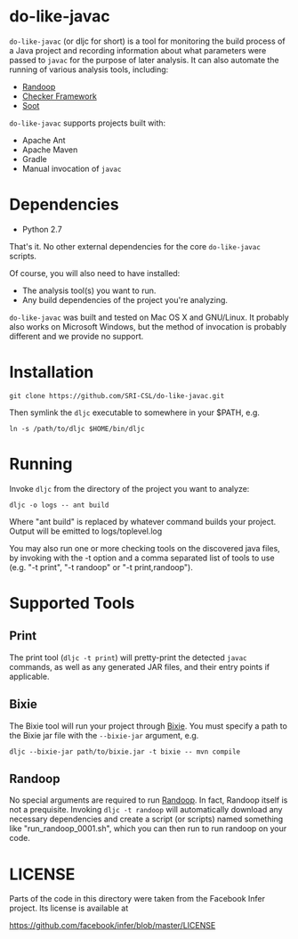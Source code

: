 do-like-javac
=============

`do-like-javac` (or dljc for short) is a tool for monitoring the build process of
a Java project and recording information about what parameters were passed to `javac`
for the purpose of later analysis. It can also automate the running of various
analysis tools, including:

* [Randoop](https://randoop.github.io/randoop/)
* [Checker Framework](http://types.cs.washington.edu/checker-framework/)
* [Soot](https://sable.github.io/soot/)

`do-like-javac` supports projects built with:

* Apache Ant
* Apache Maven
* Gradle
* Manual invocation of `javac`

Dependencies
============

* Python 2.7

That's it. No other external dependencies for the core `do-like-javac` scripts.

Of course, you will also need to have installed:

* The analysis tool(s) you want to run. 
* Any build dependencies of the project you're analyzing.

`do-like-javac` was built and tested on Mac OS X and GNU/Linux. It probably also
works on Microsoft Windows, but the method of invocation is probably different and
we provide no support.

Installation
============

    git clone https://github.com/SRI-CSL/do-like-javac.git

Then symlink the `dljc` executable to somewhere in your $PATH, e.g.

    ln -s /path/to/dljc $HOME/bin/dljc

Running
=======

Invoke `dljc` from the directory of the project you want to analyze:

    dljc -o logs -- ant build

Where "ant build" is replaced by whatever command builds your project. Output
will be emitted to logs/toplevel.log

You may also run one or more checking tools on the discovered java files, by
invoking with the -t option and a comma separated list of tools to use (e.g.
"-t print", "-t randoop" or "-t print,randoop").

Supported Tools
===============

Print
-----

The print tool (`dljc -t print`) will pretty-print the detected `javac` commands, as well as any generated JAR files, and their entry points if applicable.

Bixie
-----

The Bixie tool will run your project through [Bixie](http://sri-csl.github.io/bixie/). You must specify a path to the Bixie jar file with the `--bixie-jar` argument, e.g.

    dljc --bixie-jar path/to/bixie.jar -t bixie -- mvn compile

Randoop
-------

No special arguments are required to run [Randoop](https://randoop.github.io/randoop/). In fact, Randoop itself is not a prequisite. Invoking `dljc -t randoop` will automatically download any necessary dependencies and create a script (or scripts) named something like "run\_randoop\_0001.sh", which you can then run to run randoop on your code.

LICENSE
=======

Parts of the code in this directory were taken from the Facebook Infer project.
Its license is available at

  https://github.com/facebook/infer/blob/master/LICENSE
